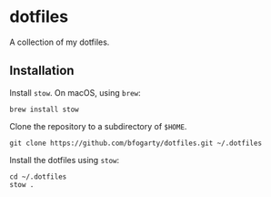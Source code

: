 # dotfiles

A collection of my dotfiles.

## Installation

Install `stow`. On macOS, using `brew`:

    brew install stow

Clone the repository to a subdirectory of `$HOME`.

    git clone https://github.com/bfogarty/dotfiles.git ~/.dotfiles

Install the dotfiles using `stow`:

    cd ~/.dotfiles
    stow .

